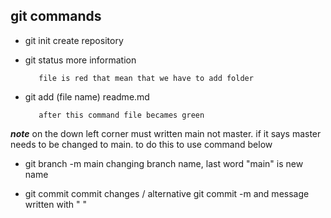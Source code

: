 ## **git commands**

* git init   create repository

* git status   more information

         file is red that mean that we have to add folder

* git add (file name) readme.md

         after this command file becames green

*__note__* on the down left corner must written main not master. if it says master needs to be changed to main. to do this to use command below

* git branch -m main    changing branch name, last word "main" is new name

* git commit  commit changes / alternative git commit -m and message written with "  " 


